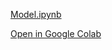 [Model.ipynb](https://drive.google.com/drive/folders/1872zZ1zrpHu_SAuksSLpf9gw7f9czpTd?usp=drive_link)

[Open in Google Colab](https://colab.research.google.com/drive/1L5OgROZEuFS0H65mb_p_Zf-7_Y88yTR3?usp=sharing)
